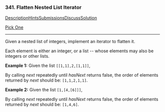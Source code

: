 ### 341. Flatten Nested List Iterator

[Description](https://leetcode.com/problems/flatten-nested-list-iterator/description/)[Hints](https://leetcode.com/problems/flatten-nested-list-iterator/hints/)[Submissions](https://leetcode.com/problems/flatten-nested-list-iterator/submissions/)[Discuss](https://leetcode.com/problems/flatten-nested-list-iterator/discuss/)[Solution](https://leetcode.com/problems/flatten-nested-list-iterator/solution/)

[Pick One](https://leetcode.com/problems/random-one-question/)

------

Given a nested list of integers, implement an iterator to flatten it.

Each element is either an integer, or a list -- whose elements may also be integers or other lists.

**Example 1:**
Given the list `[[1,1],2,[1,1]]`,

By calling *next* repeatedly until *hasNext* returns false, the order of elements returned by *next* should be: `[1,1,2,1,1]`.

**Example 2:**
Given the list `[1,[4,[6]]]`,

By calling *next* repeatedly until *hasNext* returns false, the order of elements returned by *next* should be: `[1,4,6]`.